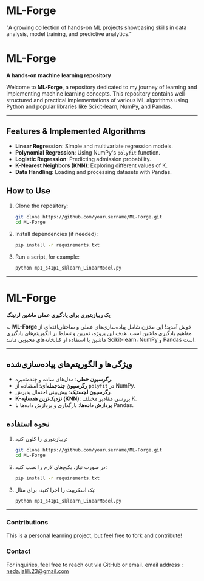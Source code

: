 # ML-Forge
"A growing collection of hands-on ML projects showcasing skills in data analysis, model training, and predictive analytics."
# ML-Forge

**A hands-on machine learning repository**

Welcome to **ML-Forge**, a repository dedicated to my journey of learning and implementing machine learning concepts. This repository contains well-structured and practical implementations of various ML algorithms using Python and popular libraries like Scikit-learn, NumPy, and Pandas.

---

## Features & Implemented Algorithms

- **Linear Regression**: Simple and multivariate regression models.
- **Polynomial Regression**: Using NumPy's `polyfit` function.
- **Logistic Regression**: Predicting admission probability.
- **K-Nearest Neighbors (KNN)**: Exploring different values of K.
- **Data Handling**: Loading and processing datasets with Pandas.

## How to Use

1. Clone the repository:
   ```bash
   git clone https://github.com/yourusername/ML-Forge.git
   cd ML-Forge
   ```
2. Install dependencies (if needed):
   ```bash
   pip install -r requirements.txt
   ```
3. Run a script, for example:
   ```bash
   python mp1_s41p1_sklearn_LinearModel.py
   ```

---

# ML-Forge

**یک ریپازیتوری برای یادگیری عملی ماشین لرنینگ**

به **ML-Forge** خوش آمدید! این مخزن شامل پیاده‌سازی‌های عملی و ساختاریافته‌ای از مفاهیم یادگیری ماشین است. هدف این پروژه، تمرین و تسلط بر الگوریتم‌های یادگیری ماشین با استفاده از کتابخانه‌های محبوبی مانند Scikit-learn، NumPy و Pandas است.

---

## ویژگی‌ها و الگوریتم‌های پیاده‌سازی‌شده

- **رگرسیون خطی**: مدل‌های ساده و چندمتغیره.
- **رگرسیون چندجمله‌ای**: استفاده از `polyfit` در NumPy.
- **رگرسیون لجستیک**: پیش‌بینی احتمال پذیرش.
- **K-نزدیک‌ترین همسایه (KNN)**: بررسی مقادیر مختلف K.
- **پردازش داده‌ها**: بارگذاری و پردازش داده‌ها با Pandas.

## نحوه استفاده

1. ریپازیتوری را کلون کنید:
   ```bash
   git clone https://github.com/yourusername/ML-Forge.git
   cd ML-Forge
   ```
2. در صورت نیاز، پکیج‌های لازم را نصب کنید:
   ```bash
   pip install -r requirements.txt
   ```
3. یک اسکریپت را اجرا کنید، برای مثال:
   ```bash
   python mp1_s41p1_sklearn_LinearModel.py
   ```

---

### **Contributions**

This is a personal learning project, but feel free to fork and contribute!

### **Contact**

For inquiries, feel free to reach out via GitHub or email.
 email address : neda.jalili.23@gmail.com 
